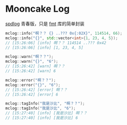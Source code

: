 # Mooncake Log
[spdlog](https://github.com/gabime/spdlog) 青春版，只是 [fmt](https://github.com/fmtlib/fmt) 库的简单封装

```cpp
mclog::info("啊？？ {} ..??? 0x{:02X}", 114514, 66);
mclog::info("{}", std::vector<int>{1, 23, 4, 5});
// [15:26:06] [info] 啊？？ 114514 ..??? 0x42
// [15:26:06] [info] [1, 23, 4, 5]

mclog::warn("啊？？");
mclog::warn("{}", "6");
// [15:26:42] [warn] 啊？？
// [15:26:42] [warn] 6

mclog::error("啊？？");
mclog::error("{}", "6");
// [15:26:42] [error] 啊？？
// [15:26:42] [error] 6

mclog::tagInfo("我是沙比", "啊？？");
mclog::tagInfo("我是沙比", "6");
// [15:27:40] [info] [我是沙比] 啊？？
// [15:27:40] [info] [我是沙比] 6
```

